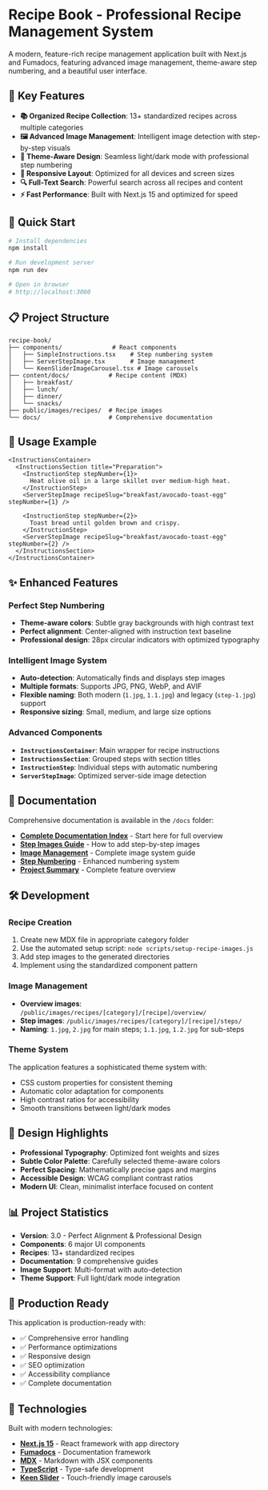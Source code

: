# Recipe Book - Professional Recipe Management System

A modern, feature-rich recipe management application built with Next.js and Fumadocs, featuring advanced image management, theme-aware step numbering, and a beautiful user interface.

## 🌟 Key Features

- **📚 Organized Recipe Collection**: 13+ standardized recipes across multiple categories
- **🖼️ Advanced Image Management**: Intelligent image detection with step-by-step visuals
- **🎨 Theme-Aware Design**: Seamless light/dark mode with professional step numbering
- **📱 Responsive Layout**: Optimized for all devices and screen sizes
- **🔍 Full-Text Search**: Powerful search across all recipes and content
- **⚡ Fast Performance**: Built with Next.js 15 and optimized for speed

## 🚀 Quick Start

```bash
# Install dependencies
npm install

# Run development server
npm run dev

# Open in browser
# http://localhost:3000
```

## 📋 Project Structure

```
recipe-book/
├── components/              # React components
│   ├── SimpleInstructions.tsx    # Step numbering system
│   ├── ServerStepImage.tsx       # Image management
│   └── KeenSliderImageCarousel.tsx # Image carousels
├── content/docs/           # Recipe content (MDX)
│   ├── breakfast/
│   ├── lunch/
│   ├── dinner/
│   └── snacks/
├── public/images/recipes/  # Recipe images
└── docs/                   # Comprehensive documentation
```

## 🎯 Usage Example

```tsx
<InstructionsContainer>
  <InstructionsSection title="Preparation">
    <InstructionStep stepNumber={1}>
      Heat olive oil in a large skillet over medium-high heat.
    </InstructionStep>
    <ServerStepImage recipeSlug="breakfast/avocado-toast-egg" stepNumber={1} />
    
    <InstructionStep stepNumber={2}>
      Toast bread until golden brown and crispy.
    </InstructionStep>
    <ServerStepImage recipeSlug="breakfast/avocado-toast-egg" stepNumber={2} />
  </InstructionsSection>
</InstructionsContainer>
```

## ✨ Enhanced Features

### Perfect Step Numbering
- **Theme-aware colors**: Subtle gray backgrounds with high contrast text
- **Perfect alignment**: Center-aligned with instruction text baseline
- **Professional design**: 28px circular indicators with optimized typography

### Intelligent Image System
- **Auto-detection**: Automatically finds and displays step images
- **Multiple formats**: Supports JPG, PNG, WebP, and AVIF
- **Flexible naming**: Both modern (`1.jpg`, `1.1.jpg`) and legacy (`step-1.jpg`) support
- **Responsive sizing**: Small, medium, and large size options

### Advanced Components
- **`InstructionsContainer`**: Main wrapper for recipe instructions
- **`InstructionsSection`**: Grouped steps with section titles
- **`InstructionStep`**: Individual steps with automatic numbering
- **`ServerStepImage`**: Optimized server-side image detection

## 📖 Documentation

Comprehensive documentation is available in the `/docs` folder:

- **[Complete Documentation Index](./docs/README.md)** - Start here for full overview
- **[Step Images Guide](./docs/STEP_IMAGES.md)** - How to add step-by-step images
- **[Image Management](./docs/IMAGE_MANAGEMENT.md)** - Complete image system guide
- **[Step Numbering](./docs/STEP_NUMBERING_ENHANCEMENT.md)** - Enhanced numbering system
- **[Project Summary](./docs/PROJECT_COMPLETION_SUMMARY.md)** - Complete feature overview

## 🛠️ Development

### Recipe Creation
1. Create new MDX file in appropriate category folder
2. Use the automated setup script: `node scripts/setup-recipe-images.js`
3. Add step images to the generated directories
4. Implement using the standardized component pattern

### Image Management
- **Overview images**: `/public/images/recipes/[category]/[recipe]/overview/`
- **Step images**: `/public/images/recipes/[category]/[recipe]/steps/`
- **Naming**: `1.jpg`, `2.jpg` for main steps; `1.1.jpg`, `1.2.jpg` for sub-steps

### Theme System
The application features a sophisticated theme system with:
- CSS custom properties for consistent theming
- Automatic color adaptation for components
- High contrast ratios for accessibility
- Smooth transitions between light/dark modes

## 🎨 Design Highlights

- **Professional Typography**: Optimized font weights and sizes
- **Subtle Color Palette**: Carefully selected theme-aware colors
- **Perfect Spacing**: Mathematically precise gaps and margins
- **Accessible Design**: WCAG compliant contrast ratios
- **Modern UI**: Clean, minimalist interface focused on content

## 📊 Project Statistics

- **Version**: 3.0 - Perfect Alignment & Professional Design
- **Components**: 6 major UI components
- **Recipes**: 13+ standardized recipes
- **Documentation**: 9 comprehensive guides
- **Image Support**: Multi-format with auto-detection
- **Theme Support**: Full light/dark mode integration

## 🚀 Production Ready

This application is production-ready with:
- ✅ Comprehensive error handling
- ✅ Performance optimizations
- ✅ Responsive design
- ✅ SEO optimization
- ✅ Accessibility compliance
- ✅ Complete documentation

## 🤝 Technologies

Built with modern technologies:
- **[Next.js 15](https://nextjs.org/)** - React framework with app directory
- **[Fumadocs](https://fumadocs.vercel.app/)** - Documentation framework
- **[MDX](https://mdxjs.com/)** - Markdown with JSX components
- **[TypeScript](https://www.typescriptlang.org/)** - Type-safe development
- **[Keen Slider](https://keen-slider.io/)** - Touch-friendly image carousels
